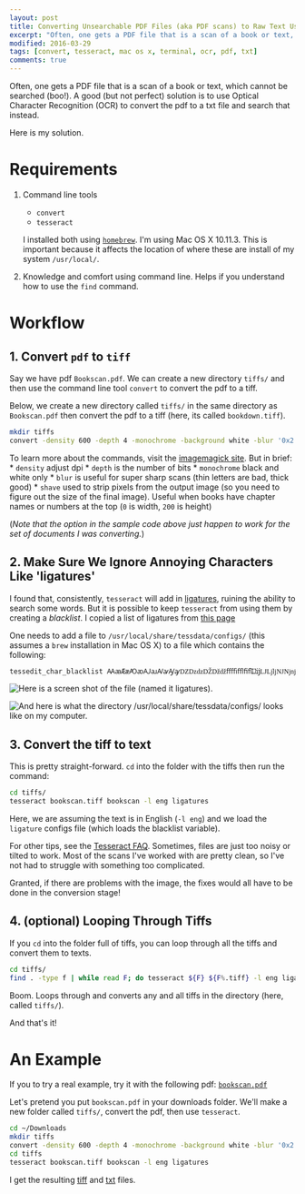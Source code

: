 ```yaml
---
layout: post
title: Converting Unsearchable PDF Files (aka PDF scans) to Raw Text Using Command Line Tools `convert` and `tesseract`
excerpt: "Often, one gets a PDF file that is a scan of a book or text, which cannot be searched (boo!). A good (but not perfect) solution is to use Optical Character Recognition (OCR) to convert the pdf to a txt file and search that instead."
modified: 2016-03-29
tags: [convert, tesseract, mac os x, terminal, ocr, pdf, txt]
comments: true
---
```


Often, one gets a PDF file that is a scan of a book or text, which cannot be searched (boo!). A good (but not perfect) solution is to use Optical Character Recognition (OCR) to convert the pdf to a txt file and search that instead.

Here is my solution.

# Requirements

1. Command line tools
	+ `convert`
	+ `tesseract`
	
	I installed both using [`homebrew`](http://brew.sh/). I'm using Mac OS X 10.11.3. This is important because it affects the location of where these are install of my system `/usr/local/`.
2. Knowledge and comfort using command line. Helps if you understand how to use the `find` command.

# Workflow

## 1. Convert `pdf` to `tiff`

Say we have pdf `Bookscan.pdf`. We can create a new directory `tiffs/` and then use the command line tool `convert` to convert the pdf to a tiff.

Below, we create a new directory called `tiffs/` in the same directory as `Bookscan.pdf` then convert the pdf to a tiff (here, its called `bookdown.tiff`).

```bash
mkdir tiffs
convert -density 600 -depth 4 -monochrome -background white -blur '0x2' -shave '0x200' Bookscan.pdf tiffs/bookdown.tiff
```
	
To learn more about the commands, visit the [imagemagick site](http://www.imagemagick.org/script/command-line-options.php). But in brief:
	* `density` adjust dpi
	* `depth` is the number of bits
	* `monochrome` black and white only
	* `blur` is useful for super sharp scans (thin letters are bad, thick good)
	* `shave` used to strip pixels from the output image (so you need to figure out the size of the final image). Useful when books have chapter names or numbers at the top (`0` is width, `200` is height)

(*Note that the option in the sample code above just happen to work for the set of documents I was converting.*)

## 2. Make Sure We Ignore Annoying Characters Like 'ligatures'

I found that, consistently, `tesseract` will add in [ligatures](https://en.wikipedia.org/wiki/Typographic_ligature), ruining the ability to search some words. But it is possible to keep `tesseract` from using them by creating a *blacklist*. I copied a list of ligatures from [this page](https://en.wikipedia.org/wiki/List_of_precomposed_Latin_characters_in_Unicode) 

One needs to add a file to `/usr/local/share/tessdata/configs/` (this assumes a `brew` installation in Mac OS X) to a file which contains the following:

```bash
tessedit_char_blacklist ꜲꜳÆæꜴꜵꜶꜷꜸꜹꜼꜽǱǲǳǄǅǆﬀﬃﬄﬁﬂĲĳǇǈǉǊǋǌŒœꝎꝏﬅᵫꝠꝡ
```

![Here is a screen shot of the file (named it `ligatures`).](https://www.dropbox.com/s/z7rhn1v66cm4jli/ligatures.png?raw=1)

![And here is what the directory `/usr/local/share/tessdata/configs/` looks like on my computer.](https://www.dropbox.com/s/24nwja0r0y6v2bo/ligatures_dir.png?raw=1)

## 3. Convert the tiff to text

This is pretty straight-forward. `cd` into the folder with the tiffs then run the command:

```bash
cd tiffs/
tesseract bookscan.tiff bookscan -l eng ligatures                                                            
```

Here, we are assuming the text is in English (`-l eng`) and we load the `ligature` configs file (which loads the blacklist variable).

For other tips, see the [Tesseract FAQ](https://github.com/tesseract-ocr/tesseract/wiki/FAQ). Sometimes, files are just too noisy or tilted to work. Most of the scans I've worked with are pretty clean, so I've not had to struggle with something too complicated.

Granted, if there are problems with the image, the fixes would all have to be done in the conversion stage!

## 4. (optional) Looping Through Tiffs

If you `cd` into the folder full of tiffs, you can loop through all the tiffs and convert them to texts.

```bash
cd tiffs/
find . -type f | while read F; do tesseract ${F} ${F%.tiff} -l eng ligatures; done;                          
```

Boom. Loops through and converts any and all tiffs in the directory (here, called `tiffs/`).

And that's it!

# An Example

If you to try a real example, try it with the following pdf: [`bookscan.pdf`](https://www.dropbox.com/s/ihn23r2olq211za/bookscan.pdf?dl=0)

Let's pretend you put `bookscan.pdf` in your downloads folder. We'll make a new folder called `tiffs/`, convert the pdf, then use `tesseract`.

```bash
cd ~/Downloads
mkdir tiffs
convert -density 600 -depth 4 -monochrome -background white -blur '0x2' -shave '200x450' bookscan.pdf tiffs/bookscan.tiff
cd tiffs
tesseract bookscan.tiff bookscan -l eng ligatures
```

I get the resulting [tiff](https://www.dropbox.com/s/4twn7egdkdj0ox0/bookscan.tiff?raw=1) and [txt](https://www.dropbox.com/s/ik27dm6dmjsq05n/bookscan.txt?raw=1) files.